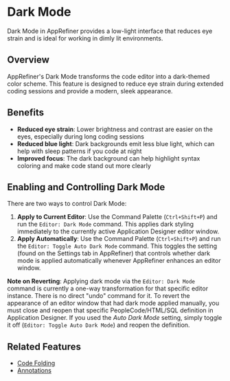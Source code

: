 # Dark Mode

Dark Mode in AppRefiner provides a low-light interface that reduces eye strain and is ideal for working in dimly lit environments.

## Overview

AppRefiner's Dark Mode transforms the code editor into a dark-themed color scheme. This feature is designed to reduce eye strain during extended coding sessions and provide a modern, sleek appearance.

## Benefits

- **Reduced eye strain**: Lower brightness and contrast are easier on the eyes, especially during long coding sessions
- **Reduced blue light**: Dark backgrounds emit less blue light, which can help with sleep patterns if you code at night
- **Improved focus**: The dark background can help highlight syntax coloring and make code stand out more clearly

## Enabling and Controlling Dark Mode

There are two ways to control Dark Mode:

1.  **Apply to Current Editor**: Use the Command Palette (`Ctrl+Shift+P`) and run the `Editor: Dark Mode` command. This applies dark styling immediately to the currently active Application Designer editor window.
2.  **Apply Automatically**: Use the Command Palette (`Ctrl+Shift+P`) and run the `Editor: Toggle Auto Dark Mode` command. This toggles the setting (found on the Settings tab in AppRefiner) that controls whether dark mode is applied automatically whenever AppRefiner enhances an editor window.

**Note on Reverting**: Applying dark mode via the `Editor: Dark Mode` command is currently a one-way transformation for that specific editor instance. There is no direct "undo" command for it. To revert the appearance of an editor window that had dark mode applied manually, you must close and reopen that specific PeopleCode/HTML/SQL definition in Application Designer. If you used the *Auto Dark Mode* setting, simply toggle it off (`Editor: Toggle Auto Dark Mode`) and reopen the definition.

## Related Features

- [Code Folding](code-folding.md)
- [Annotations](annotations.md)
